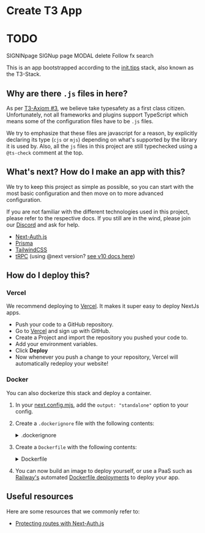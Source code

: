 # Create T3 App

# TODO

SIGNINpage
SIGNup page
MODAL delete
Follow fx
search

This is an app bootstrapped according to the [init.tips](https://init.tips) stack, also known as the T3-Stack.

## Why are there `.js` files in here?

As per [T3-Axiom #3](https://github.com/t3-oss/create-t3-app/tree/next#3-typesafety-isnt-optional), we believe take typesafety as a first class citizen. Unfortunately, not all frameworks and plugins support TypeScript which means some of the configuration files have to be `.js` files.

We try to emphasize that these files are javascript for a reason, by explicitly declaring its type (`cjs` or `mjs`) depending on what's supported by the library it is used by. Also, all the `js` files in this project are still typechecked using a `@ts-check` comment at the top.

## What's next? How do I make an app with this?

We try to keep this project as simple as possible, so you can start with the most basic configuration and then move on to more advanced configuration.

If you are not familiar with the different technologies used in this project, please refer to the respective docs. If you still are in the wind, please join our [Discord](https://t3.gg/discord) and ask for help.

-   [Next-Auth.js](https://next-auth.js.org)
-   [Prisma](https://prisma.io)
-   [TailwindCSS](https://tailwindcss.com)
-   [tRPC](https://trpc.io) (using @next version? [see v10 docs here](https://alpha.trpc.io))

## How do I deploy this?

### Vercel

We recommend deploying to [Vercel](https://vercel.com/?utm_source=t3-oss&utm_campaign=oss). It makes it super easy to deploy NextJs apps.

-   Push your code to a GitHub repository.
-   Go to [Vercel](https://vercel.com/?utm_source=t3-oss&utm_campaign=oss) and sign up with GitHub.
-   Create a Project and import the repository you pushed your code to.
-   Add your environment variables.
-   Click **Deploy**
-   Now whenever you push a change to your repository, Vercel will automatically redeploy your website!

### Docker

You can also dockerize this stack and deploy a container.

1. In your [next.config.mjs](./next.config.mjs), add the `output: "standalone"` option to your config.
2. Create a `.dockerignore` file with the following contents:
    <details>
    <summary>.dockerignore</summary>

    ```
    Dockerfile
    .dockerignore
    node_modules
    npm-debug.log
    README.md
    .next
    .git
    ```

  </details>

3. Create a `Dockerfile` with the following contents:
    <details>
    <summary>Dockerfile</summary>

    ```Dockerfile
    # Install dependencies only when needed
    FROM node:16-alpine AS deps
    # Check https://github.com/nodejs/docker-node/tree/b4117f9333da4138b03a546ec926ef50a31506c3#nodealpine to understand why libc6-compat might be needed.
    RUN apk add --no-cache libc6-compat
    WORKDIR /app

    # Install dependencies based on the preferred package manager
    COPY package.json yarn.lock* package-lock.json* pnpm-lock.yaml* ./
    RUN \
       if [ -f yarn.lock ]; then yarn --frozen-lockfile; \
       elif [ -f package-lock.json ]; then npm ci; \
       elif [ -f pnpm-lock.yaml ]; then yarn global add pnpm && pnpm i; \
       else echo "Lockfile not found." && exit 1; \
       fi


    # Rebuild the source code only when needed
    FROM node:16-alpine AS builder
    WORKDIR /app
    COPY --from=deps /app/node_modules ./node_modules
    COPY . .

    # Next.js collects completely anonymous telemetry data about general usage.
    # Learn more here: https://nextjs.org/telemetry
    # Uncomment the following line in case you want to disable telemetry during the build.
    # ENV NEXT_TELEMETRY_DISABLED 1

    RUN yarn build

    # If using npm comment out above and use below instead
    # RUN npm run build

    # Production image, copy all the files and run next
    FROM node:16-alpine AS runner
    WORKDIR /app

    ENV NODE_ENV production
    # Uncomment the following line in case you want to disable telemetry during runtime.
    # ENV NEXT_TELEMETRY_DISABLED 1

    RUN addgroup --system --gid 1001 nodejs
    RUN adduser --system --uid 1001 nextjs

    # You only need to copy next.config.js if you are NOT using the default configuration
    # COPY --from=builder /app/next.config.js ./
    COPY --from=builder /app/public ./public
    COPY --from=builder /app/package.json ./package.json

    # Automatically leverage output traces to reduce image size
    # https://nextjs.org/docs/advanced-features/output-file-tracing
    COPY --from=builder --chown=nextjs:nodejs /app/.next/standalone ./
    COPY --from=builder --chown=nextjs:nodejs /app/.next/static ./.next/static

    USER nextjs

    EXPOSE 3000

    ENV PORT 3000

    CMD ["node", "server.js"]
    ```

  </details>

4. You can now build an image to deploy yourself, or use a PaaS such as [Railway's](https://railway.app) automated [Dockerfile deployments](https://docs.railway.app/deploy/dockerfiles) to deploy your app.

## Useful resources

Here are some resources that we commonly refer to:

-   [Protecting routes with Next-Auth.js](https://next-auth.js.org/configuration/nextjs#unstable_getserversession)
